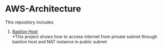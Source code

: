 # AWS-Architecture  
This repository includes   
1. [Bastion Host](https://github.com/Khwansiri/AWS-Architecture/tree/master/BastionHost)  
   *This project shows how to access internet from private subnet  through bastion host and NAT instance in public subnet  
     
